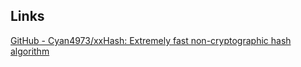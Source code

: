 ## Links
[GitHub - Cyan4973/xxHash: Extremely fast non-cryptographic hash algorithm](https://github.com/Cyan4973/xxHash)